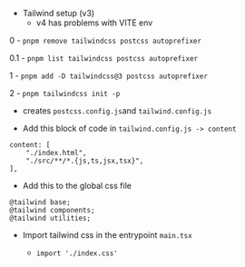 - Tailwind setup (v3)
    - v4 has problems with VITE env

0 - ```pnpm remove tailwindcss postcss autoprefixer```

0.1 - ```pnpm list tailwindcss postcss autoprefixer```

1 - ```pnpm add -D tailwindcss@3 postcss autoprefixer```

2 - ```pnpm tailwindcss init -p```

- creates ```postcss.config.js```and ```tailwind.config.js```

- Add this block of code in ```tailwind.config.js -> content```

```
content: [
    "./index.html",
    "./src/**/*.{js,ts,jsx,tsx}",
],
```

- Add this to the global css file

```
@tailwind base;
@tailwind components;
@tailwind utilities;
```

- Import tailwind css in the entrypoint ```main.tsx```

    - ```import './index.css'```